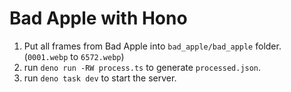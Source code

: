 # Bad Apple with Hono

1. Put all frames from Bad Apple into `bad_apple/bad_apple` folder. (`0001.webp`
   to `6572.webp`)
2. run `deno run -RW process.ts` to generate `processed.json`.
3. run `deno task dev` to start the server.
